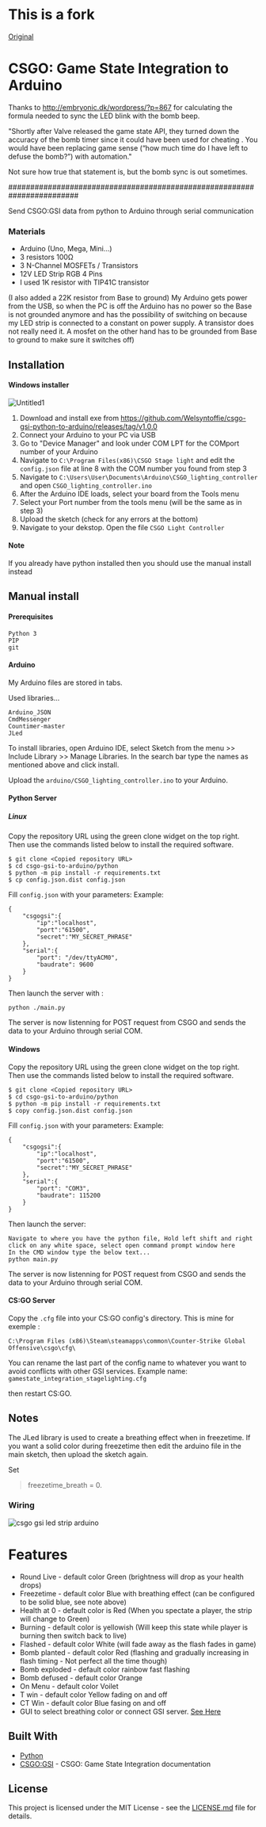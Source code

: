 # This is a fork
[Original](https://github.com/synyster0fa7x/csgo-gsi-to-arduino)

# CSGO: Game State Integration to Arduino

Thanks to http://embryonic.dk/wordpress/?p=867
for calculating the formula needed to sync the LED blink with the bomb beep.

"Shortly after Valve released the game state API, they turned down the accuracy of the bomb timer since it could have been used for cheating . You would have been replacing game sense (“how much time do I have left to defuse the bomb?”) with automation."

Not sure how true that statement is, but the bomb sync is out sometimes.

########################################################################


Send CSGO:GSI data from python to Arduino through serial communication

### Materials

* Arduino (Uno, Mega, Mini...)
* 3 resistors 100Ω
* 3 N-Channel MOSFETs / Transistors
* 12V LED Strip RGB 4 Pins
* I used 1K resistor with TIP41C transistor

(I also added a 22K resistor from Base to ground) My Arduino gets power from the USB, so when the PC is off the Arduino has no power so the Base is not grounded anymore and has the possibility of switching on because my LED strip is connected to a constant on power supply. A transistor does not really need it. A mosfet on the other hand has to be grounded from Base to ground to make sure it switches off)

## Installation

#### Windows installer

![Untitled1](https://user-images.githubusercontent.com/47089904/187229773-882c0281-84a3-47a3-ae02-cd87c45514ef.jpg)

1. Download and install exe from https://github.com/Welsyntoffie/csgo-gsi-python-to-arduino/releases/tag/v1.0.0
2. Connect your Arduino to your PC via USB
3. Go to "Device Manager" and look under COM LPT for the COMport number of your Arduino
4. Navigate to `C:\Program Files(x86)\CSGO Stage light` and edit the `config.json` file at line 8 with the COM number you found from step 3
5. Navigate to `C:\Users\User\Documents\Arduino\CSGO_lighting_controller` and open `CSGO_lighting_controller.ino`
6. After the Arduino IDE loads, select your board from the Tools menu
7. Select your Port number from the tools menu (will be the same as in step 3)
8. Upload the sketch (check for any errors at the bottom)
9. Navigate to your dekstop. Open the file `CSGO Light Controller`
#### Note
If you already have python installed then you should use the manual install instead

## Manual install

#### Prerequisites

```
Python 3
PIP
git
```

#### Arduino
My Arduino files are stored in tabs.

Used libraries...
```
Arduino_JSON
CmdMessenger
Countimer-master
JLed
```
To install libraries, open Arduino IDE, select Sketch from the menu >> Include Library >> Manage Libraries.
In the search bar type the names as mentioned above and click install.

Upload the `arduino/CSGO_lighting_controller.ino` to your Arduino.

#### Python Server

##### Linux
Copy the repository URL using the green clone widget on the top right.
Then use the commands listed below to install the required software.
```
$ git clone <Copied repository URL>
$ cd csgo-gsi-to-arduino/python
$ python -m pip install -r requirements.txt
$ cp config.json.dist config.json
```

Fill `config.json` with your parameters:
Example:
```
{
    "csgogsi":{
        "ip":"localhost",
        "port":"61500",
        "secret":"MY_SECRET_PHRASE"
    },
    "serial":{
        "port": "/dev/ttyACM0",
        "baudrate": 9600
    }
}
```

Then launch the server with :
```
python ./main.py
```

The server is now listenning for POST request from CSGO and sends the data to your Arduino through serial COM.

#### Windows
Copy the repository URL using the green clone widget on the top right.
Then use the commands listed below to install the required software.
```
$ git clone <Copied repository URL>
$ cd csgo-gsi-to-arduino/python
$ python -m pip install -r requirements.txt
$ copy config.json.dist config.json
```

Fill `config.json` with your parameters:
Example:
```
{
    "csgogsi":{
        "ip":"localhost",
        "port":"61500",
        "secret":"MY_SECRET_PHRASE"
    },
    "serial":{
        "port": "COM3",
        "baudrate": 115200
    }
}
```

Then launch the server:
```
Navigate to where you have the python file, Hold left shift and right click on any white space, select open command prompt window here
In the CMD window type the below text...
python main.py
```

The server is now listenning for POST request from CSGO and sends the data to your Arduino through serial COM.


#### CS:GO Server

Copy the `.cfg` file into your CS:GO config's directory. This is mine for exemple : 

`C:\Program Files (x86)\Steam\steamapps\common\Counter-Strike Global Offensive\csgo\cfg\`

You can rename the last part of the config name to whatever you want to avoid conflicts with other GSI services.
Example name:
`gamestate_integration_stagelighting.cfg`

then restart CS:GO.

## Notes
The JLed library is used to create a breathing effect when in freezetime. If you want a solid color during freezetime then edit the arduino file in the main sketch, then upload the sketch again.

Set
> freezetime_breath = 0.

### Wiring

![csgo gsi led strip arduino](arduino/wiring.png)

# Features

* Round Live - default color Green (brightness will drop as your health drops)
* Freezetime - default color Blue with breathing effect (can be configured to be solid blue, see note above)
* Health at 0 - default color is Red (When you spectate a player, the strip will change to Green)
* Burning - default color is yellowish (Will keep this state while player is burning then switch back to live)
* Flashed - default color White (will fade away as the flash fades in game)
* Bomb planted - default color Red (flashing and gradually increasing in flash timing - Not perfect all the time though)
* Bomb exploded - default color rainbow fast flashing
* Bomb defused - default color Orange
* On Menu - default color Voilet
* T win - default color Yellow fading on and off
* CT Win - default color Blue fasing on and off
* GUI to select breathing color or connect GSI server. [See Here](https://github.com/Welsyntoffie/csgo-gsi-python-to-arduino/tree/develop/python/)
## Built With

* [Python](https://www.python.org/)
* [CSGO:GSI](https://developer.valvesoftware.com/wiki/Counter-Strike:_Global_Offensive_Game_State_Integration) - CSGO: Game State Integration documentation

## License

This project is licensed under the MIT License - see the [LICENSE.md](LICENSE.md) file for details.
